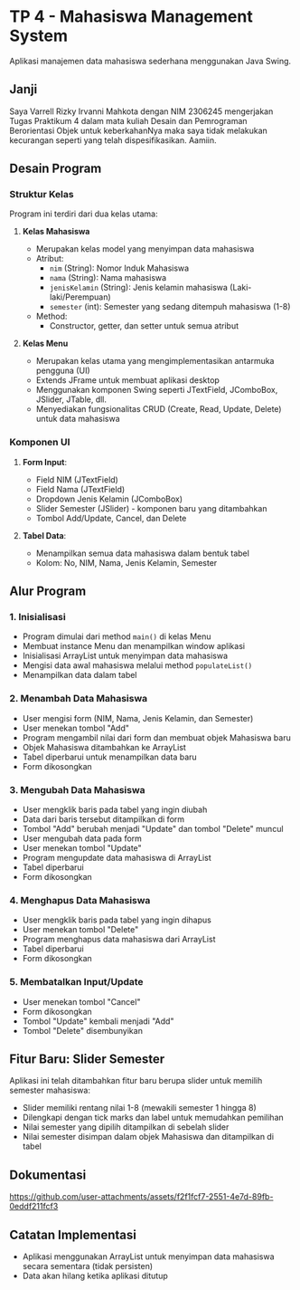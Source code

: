 # TP 4 - Mahasiswa Management System

Aplikasi manajemen data mahasiswa sederhana menggunakan Java Swing.

## Janji
Saya Varrell Rizky Irvanni Mahkota dengan NIM 2306245 mengerjakan Tugas Praktikum 4 dalam mata kuliah Desain dan Pemrograman Berorientasi Objek untuk keberkahanNya maka saya tidak melakukan kecurangan seperti yang telah dispesifikasikan. Aamiin.

## Desain Program

### Struktur Kelas

Program ini terdiri dari dua kelas utama:

1. **Kelas Mahasiswa**
   - Merupakan kelas model yang menyimpan data mahasiswa
   - Atribut:
     - `nim` (String): Nomor Induk Mahasiswa
     - `nama` (String): Nama mahasiswa
     - `jenisKelamin` (String): Jenis kelamin mahasiswa (Laki-laki/Perempuan)
     - `semester` (int): Semester yang sedang ditempuh mahasiswa (1-8)
   - Method:
     - Constructor, getter, dan setter untuk semua atribut

2. **Kelas Menu**
   - Merupakan kelas utama yang mengimplementasikan antarmuka pengguna (UI)
   - Extends JFrame untuk membuat aplikasi desktop
   - Menggunakan komponen Swing seperti JTextField, JComboBox, JSlider, JTable, dll.
   - Menyediakan fungsionalitas CRUD (Create, Read, Update, Delete) untuk data mahasiswa

### Komponen UI

1. **Form Input**:
   - Field NIM (JTextField)
   - Field Nama (JTextField)
   - Dropdown Jenis Kelamin (JComboBox)
   - Slider Semester (JSlider) - komponen baru yang ditambahkan
   - Tombol Add/Update, Cancel, dan Delete

2. **Tabel Data**:
   - Menampilkan semua data mahasiswa dalam bentuk tabel
   - Kolom: No, NIM, Nama, Jenis Kelamin, Semester

## Alur Program

### 1. Inisialisasi

- Program dimulai dari method `main()` di kelas Menu
- Membuat instance Menu dan menampilkan window aplikasi
- Inisialisasi ArrayList untuk menyimpan data mahasiswa
- Mengisi data awal mahasiswa melalui method `populateList()`
- Menampilkan data dalam tabel

### 2. Menambah Data Mahasiswa

- User mengisi form (NIM, Nama, Jenis Kelamin, dan Semester)
- User menekan tombol "Add"
- Program mengambil nilai dari form dan membuat objek Mahasiswa baru
- Objek Mahasiswa ditambahkan ke ArrayList
- Tabel diperbarui untuk menampilkan data baru
- Form dikosongkan

### 3. Mengubah Data Mahasiswa

- User mengklik baris pada tabel yang ingin diubah
- Data dari baris tersebut ditampilkan di form
- Tombol "Add" berubah menjadi "Update" dan tombol "Delete" muncul
- User mengubah data pada form
- User menekan tombol "Update"
- Program mengupdate data mahasiswa di ArrayList
- Tabel diperbarui
- Form dikosongkan

### 4. Menghapus Data Mahasiswa

- User mengklik baris pada tabel yang ingin dihapus
- User menekan tombol "Delete"
- Program menghapus data mahasiswa dari ArrayList
- Tabel diperbarui
- Form dikosongkan

### 5. Membatalkan Input/Update

- User menekan tombol "Cancel"
- Form dikosongkan
- Tombol "Update" kembali menjadi "Add"
- Tombol "Delete" disembunyikan

## Fitur Baru: Slider Semester

Aplikasi ini telah ditambahkan fitur baru berupa slider untuk memilih semester mahasiswa:

- Slider memiliki rentang nilai 1-8 (mewakili semester 1 hingga 8)
- Dilengkapi dengan tick marks dan label untuk memudahkan pemilihan
- Nilai semester yang dipilih ditampilkan di sebelah slider
- Nilai semester disimpan dalam objek Mahasiswa dan ditampilkan di tabel

## Dokumentasi
https://github.com/user-attachments/assets/f2f1fcf7-2551-4e7d-89fb-0eddf211fcf3






## Catatan Implementasi

- Aplikasi menggunakan ArrayList untuk menyimpan data mahasiswa secara sementara (tidak persisten)
- Data akan hilang ketika aplikasi ditutup
